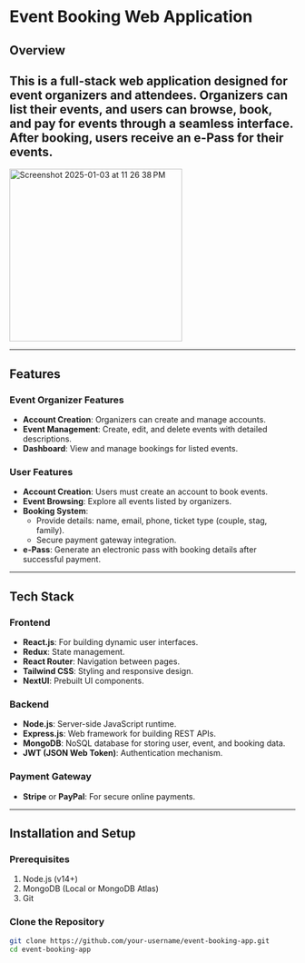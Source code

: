 # **Event Booking Web Application**

## **Overview**
This is a full-stack web application designed for event organizers and attendees. Organizers can list their events, and users can browse, book, and pay for events through a seamless interface. After booking, users receive an e-Pass for their events.
---
<img width="304" alt="Screenshot 2025-01-03 at 11 26 38 PM" src="https://github.com/user-attachments/assets/06be191c-7c08-4ec9-ab86-93dbe6a23031" />

---

## **Features**

### **Event Organizer Features**
- **Account Creation**: Organizers can create and manage accounts.
- **Event Management**: Create, edit, and delete events with detailed descriptions.
- **Dashboard**: View and manage bookings for listed events.

### **User Features**
- **Account Creation**: Users must create an account to book events.
- **Event Browsing**: Explore all events listed by organizers.
- **Booking System**:
  - Provide details: name, email, phone, ticket type (couple, stag, family).
  - Secure payment gateway integration.
- **e-Pass**: Generate an electronic pass with booking details after successful payment.

---

## **Tech Stack**

### **Frontend**
- **React.js**: For building dynamic user interfaces.
- **Redux**: State management.
- **React Router**: Navigation between pages.
- **Tailwind CSS**: Styling and responsive design.
- **NextUI**: Prebuilt UI components.

### **Backend**
- **Node.js**: Server-side JavaScript runtime.
- **Express.js**: Web framework for building REST APIs.
- **MongoDB**: NoSQL database for storing user, event, and booking data.
- **JWT (JSON Web Token)**: Authentication mechanism.

### **Payment Gateway**
- **Stripe** or **PayPal**: For secure online payments.

---

## **Installation and Setup**

### **Prerequisites**
1. Node.js (v14+)
2. MongoDB (Local or MongoDB Atlas)
3. Git

### **Clone the Repository**
```bash
git clone https://github.com/your-username/event-booking-app.git
cd event-booking-app
